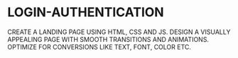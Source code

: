 # LOGIN-AUTHENTICATION
CREATE A LANDING PAGE USING HTML, CSS AND JS. DESIGN A VISUALLY APPEALING PAGE WITH SMOOTH TRANSITIONS AND ANIMATIONS. OPTIMIZE FOR CONVERSIONS LIKE TEXT, FONT, COLOR ETC.
